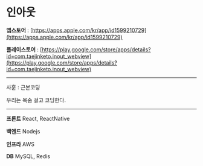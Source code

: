 # 인아웃

**앱스토어** : [https://apps.apple.com/kr/app/id1599210729](https://apps.apple.com/kr/app/id1599210729)

**플레이스토어** : [https://play.google.com/store/apps/details?id=com.taejinketo.inout_webview](https://play.google.com/store/apps/details?id=com.taejinketo.inout_webview)

---

사훈 : 근본코딩

우리는 목숨 걸고 코딩한다.

---

**프론트** React, ReactNative

**백엔드** Nodejs

**인프라** AWS

**DB** MySQL, Redis
